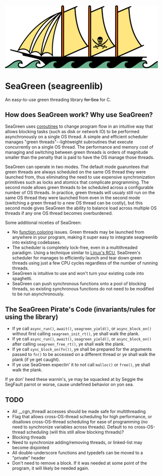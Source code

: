 ![SeaGreen Pirate Ship Icon](/seagreen-pirate-ship-icon.svg)

# SeaGreen (seagreenlib)

An easy-to-use green threading library ~~for Sea~~ for C.

## How does SeaGreen work? Why use SeaGreen?

SeaGreen uses [coroutines](https://en.wikipedia.org/wiki/Coroutine) to change program flow in an intuitive way that allows blocking tasks (such as disk or network IO) to be performed asynchronously on a single OS thread. A simple and efficient scheduler manages "green threads"--lightweight subroutines that execute concurrently on a single OS thread. The performance and memory cost of managing and switching between green threads is orders of magnitude smaller than the penalty that is paid to have the OS manage those threads.

SeaGreen can operate in two modes. The default mode guaruntees that green threads are always scheduled on the same OS thread they were launched from, thus eliminating the need to use expensive synchronization primitives such as locks and atomics that complicate programming. The second mode allows green threads to be scheduled across a configurable number of OS threads. In practice, green threads will usualy still run on the same OS thread they were launched from even in the second mode (switching a green thread to a new OS thread can be costly), but this second mode gives SeaGreen the ability to balance load across multiple OS threads if any one OS thread becomes overburdened.

Some additional niceties of SeaGreen:

* No [function coloring](https://journal.stuffwithstuff.com/2015/02/01/what-color-is-your-function/) issues. Green threads may be launched from anywhere in your program, making it super easy to integrate seagreenlib into existing codebases.
* The scheduler is completely lock-free, even in a multithreaded paradigm. Using a technique similar to [Linux's RCU](https://pdos.csail.mit.edu/6.828/2018/readings/rcu-decade-later.pdf), SeaGreen's scheduler for manages to efficiently launch and tear down green threads using just a few CPU cycles regardless of the number of running threads.
* SeaGreen is intuitive to use and won't turn your existing code into spaghetti.
* SeaGreen can push synchronous functions onto a pool of blocking threads, so existing synchronous functions do not need to be modified to be run asynchronously.

## The SeaGreen Pirate's Code (invariants/rules for using the library)

* If ye call `async_run()`, `await()`, `seagreen_yield()`, or `async_block_on()` without first calling `seagreen_init_rt()`, ye shall walk the plank.
* If ye call `async_run()`, `await()`, `seagreen_yield()`, or `async_block_on()` after calling `seagreen_free_rt()`, ye shall walk the plank.
* If ye call `sync_block_on(fn())`, ye shall be prepared for the arguments passed to `fn()` to be accessed on a different thread or ye shall walk the plank (if ye get caught).
* If ye use SeaGreen expectin' it to not call `malloc()` or `free()`, ye shall walk the plank.

If ye don' heed these warnin's, ye may be squacked at by Seggie the SegFault parrot or worse, cause undefined behavior on yon sea.

## TODO

* All __cgn_threadl accesses should be made safe for multithreading
* Flag that allows cross-OS-thread scheduling for high performance, or disallows cross-OS-thread scheduling for ease of programming (no need to synchronize variables across threads). Default to no cross-OS-thread scheduling (will this still allow blocking threads)?
* Blocking threads
* Need to synchronize adding/removing threads, or linked-list may become disjointed
* All double-underscore functions and typedefs can be moved to a "private" header
* Don't need to remove a block. If it was needed at some point of the program, it will likely be needed again.
